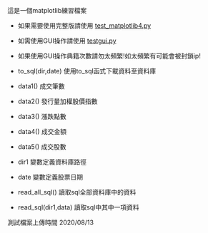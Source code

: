 這是一個matplotlib練習檔案

* 如果需要使用完整版請使用 [test_matplotlib4.py](./test_matplotlib4.py)

* 如需使用GUI操作請使用 [testgui.py](./testgui.py)

* 如果使用GUI操作典籍次數請勿太頻繁!如太頻繁有可能會被封鎖ip!

* to_sql(dir,date) 使用to_sql函式下載資料至資料庫

* data1() 成交筆數

* data2() 發行量加權股價指數

* data3() 漲跌點數

* data4() 成交金額

* data5() 成交股數

*  dir1 變數定義資料庫路徑

*  date 變數定義股票日期

*  read_all_sql() 讀取sql全部資料庫中的資料

*  read_sql(dir1,data) 讀取sql中其中一項資料

測試檔案上傳時間 2020/08/13